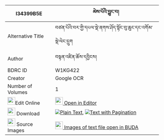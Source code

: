 |I34399B5E|མེས་པོའི་བྱུང་བ། 
| --- | --- 
|Alternative Title |བཙན་པོའི་བར་གྱི་དཔལ་སྡེ་ནགས་ཤོད་སྟོང་བུ་ཆུང་དང་འགོམ་སྡེ་ལེང་དྲུག
|Author| བསྟན་འཛིན་ཆོས་དབྱིངས།
|BDRC ID | W1KG422
|Creator | Google OCR
|Number of Volumes| 1
|<img width="25" src="https://img.icons8.com/color/25/000000/edit-property.png">Edit Online| [<img width="25" src="https://avatars.githubusercontent.com/u/45091458?s=200&v=4"> Open in Editor](http://editor.openpecha.org/I34399B5E)
|<img width="25" src="https://img.icons8.com/fluent/48/000000/download-2.png"/>  Download | [![](https://img.icons8.com/color/20/000000/txt.png)Plain Text](https://github.com/Openpecha/I34399B5E/releases/download/v1/mepo_i_jungwa_plain_I34399B5E.zip), [![](https://img.icons8.com/color/20/000000/txt.png)Text with Pagination](https://github.com/Openpecha/I34399B5E/releases/download/v1/mepo_i_jungwa_pages_I34399B5E.zip)
|<img width="25" src="https://img.icons8.com/plasticine/100/000000/pictures-folder.png"/>  Source Images | [<img width="25" src="https://library.bdrc.io/icons/BUDA-small.svg"> Images of text file open in BUDA](https://library.bdrc.io/show/bdr:W1KG422)